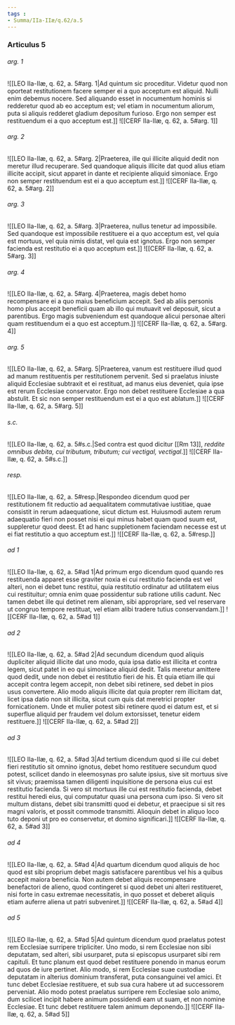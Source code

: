 ```yaml
---
tags : 
- Summa/IIa-IIæ/q.62/a.5
---
```


### Articulus 5

###### arg. 1
![[LEO IIa-IIæ, q. 62, a. 5#arg. 1|Ad quintum sic proceditur. Videtur quod non oporteat restitutionem facere semper ei a quo acceptum est aliquid. Nulli enim debemus nocere. Sed aliquando esset in nocumentum hominis si redderetur quod ab eo acceptum est; vel etiam in nocumentum aliorum, puta si aliquis redderet gladium depositum furioso. Ergo non semper est restituendum ei a quo acceptum est.]]
![[CERF IIa-IIæ, q. 62, a. 5#arg. 1]]

###### arg. 2
![[LEO IIa-IIæ, q. 62, a. 5#arg. 2|Praeterea, ille qui illicite aliquid dedit non meretur illud recuperare. Sed quandoque aliquis illicite dat quod alius etiam illicite accipit, sicut apparet in dante et recipiente aliquid simoniace. Ergo non semper restituendum est ei a quo acceptum est.]]
![[CERF IIa-IIæ, q. 62, a. 5#arg. 2]]

###### arg. 3
![[LEO IIa-IIæ, q. 62, a. 5#arg. 3|Praeterea, nullus tenetur ad impossibile. Sed quandoque est impossibile restituere ei a quo acceptum est, vel quia est mortuus, vel quia nimis distat, vel quia est ignotus. Ergo non semper facienda est restitutio ei a quo acceptum est.]]
![[CERF IIa-IIæ, q. 62, a. 5#arg. 3]]

###### arg. 4
![[LEO IIa-IIæ, q. 62, a. 5#arg. 4|Praeterea, magis debet homo recompensare ei a quo maius beneficium accepit. Sed ab aliis personis homo plus accepit beneficii quam ab illo qui mutuavit vel deposuit, sicut a parentibus. Ergo magis subveniendum est quandoque alicui personae alteri quam restituendum ei a quo est acceptum.]]
![[CERF IIa-IIæ, q. 62, a. 5#arg. 4]]

###### arg. 5
![[LEO IIa-IIæ, q. 62, a. 5#arg. 5|Praeterea, vanum est restituere illud quod ad manum restituentis per restitutionem pervenit. Sed si praelatus iniuste aliquid Ecclesiae subtraxit et ei restituat, ad manus eius deveniet, quia ipse est rerum Ecclesiae conservator. Ergo non debet restituere Ecclesiae a qua abstulit. Et sic non semper restituendum est ei a quo est ablatum.]]
![[CERF IIa-IIæ, q. 62, a. 5#arg. 5]]

###### s.c.
![[LEO IIa-IIæ, q. 62, a. 5#s.c.|Sed contra est quod dicitur [[Rm 13]], *reddite omnibus debita, cui tributum, tributum; cui vectigal, vectigal*.]]
![[CERF IIa-IIæ, q. 62, a. 5#s.c.]]

###### resp.
![[LEO IIa-IIæ, q. 62, a. 5#resp.|Respondeo dicendum quod per restitutionem fit reductio ad aequalitatem commutativae iustitiae, quae consistit in rerum adaequatione, sicut dictum est. Huiusmodi autem rerum adaequatio fieri non posset nisi ei qui minus habet quam quod suum est, suppleretur quod deest. Et ad hanc suppletionem faciendam necesse est ut ei fiat restitutio a quo acceptum est.]]
![[CERF IIa-IIæ, q. 62, a. 5#resp.]]

###### ad 1
![[LEO IIa-IIæ, q. 62, a. 5#ad 1|Ad primum ergo dicendum quod quando res restituenda apparet esse graviter noxia ei cui restitutio facienda est vel alteri, non ei debet tunc restitui, quia restitutio ordinatur ad utilitatem eius cui restituitur; omnia enim quae possidentur sub ratione utilis cadunt. Nec tamen debet ille qui detinet rem alienam, sibi appropriare, sed vel reservare ut congruo tempore restituat, vel etiam alibi tradere tutius conservandam.]]
![[CERF IIa-IIæ, q. 62, a. 5#ad 1]]

###### ad 2
![[LEO IIa-IIæ, q. 62, a. 5#ad 2|Ad secundum dicendum quod aliquis dupliciter aliquid illicite dat uno modo, quia ipsa datio est illicita et contra legem, sicut patet in eo qui simoniace aliquid dedit. Talis meretur amittere quod dedit, unde non debet ei restitutio fieri de his. Et quia etiam ille qui accepit contra legem accepit, non debet sibi retinere, sed debet in pios usus convertere. Alio modo aliquis illicite dat quia propter rem illicitam dat, licet ipsa datio non sit illicita, sicut cum quis dat meretrici propter fornicationem. Unde et mulier potest sibi retinere quod ei datum est, et si superflue aliquid per fraudem vel dolum extorsisset, tenetur eidem restituere.]]
![[CERF IIa-IIæ, q. 62, a. 5#ad 2]]

###### ad 3
![[LEO IIa-IIæ, q. 62, a. 5#ad 3|Ad tertium dicendum quod si ille cui debet fieri restitutio sit omnino ignotus, debet homo restituere secundum quod potest, scilicet dando in eleemosynas pro salute ipsius, sive sit mortuus sive sit vivus; praemissa tamen diligenti inquisitione de persona eius cui est restitutio facienda. Si vero sit mortuus ille cui est restitutio facienda, debet restitui heredi eius, qui computatur quasi una persona cum ipso. Si vero sit multum distans, debet sibi transmitti quod ei debetur, et praecipue si sit res magni valoris, et possit commode transmitti. Alioquin debet in aliquo loco tuto deponi ut pro eo conservetur, et domino significari.]]
![[CERF IIa-IIæ, q. 62, a. 5#ad 3]]

###### ad 4
![[LEO IIa-IIæ, q. 62, a. 5#ad 4|Ad quartum dicendum quod aliquis de hoc quod est sibi proprium debet magis satisfacere parentibus vel his a quibus accepit maiora beneficia. Non autem debet aliquis recompensare benefactori de alieno, quod contingeret si quod debet uni alteri restitueret, nisi forte in casu extremae necessitatis, in quo posset et deberet aliquis etiam auferre aliena ut patri subveniret.]]
![[CERF IIa-IIæ, q. 62, a. 5#ad 4]]

###### ad 5
![[LEO IIa-IIæ, q. 62, a. 5#ad 5|Ad quintum dicendum quod praelatus potest rem Ecclesiae surripere tripliciter. Uno modo, si rem Ecclesiae non sibi deputatam, sed alteri, sibi usurparet, puta si episcopus usurparet sibi rem capituli. Et tunc planum est quod debet restituere ponendo in manus eorum ad quos de iure pertinet. Alio modo, si rem Ecclesiae suae custodiae deputatam in alterius dominium transferat, puta consanguinei vel amici. Et tunc debet Ecclesiae restituere, et sub sua cura habere ut ad successorem perveniat. Alio modo potest praelatus surripere rem Ecclesiae solo animo, dum scilicet incipit habere animum possidendi eam ut suam, et non nomine Ecclesiae. Et tunc debet restituere talem animum deponendo.]]
![[CERF IIa-IIæ, q. 62, a. 5#ad 5]]

